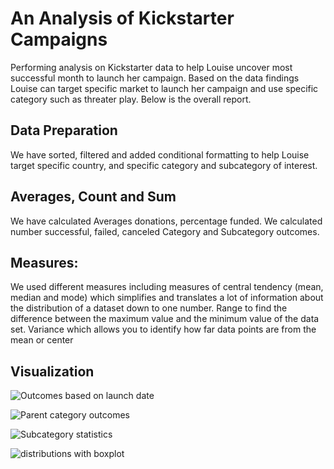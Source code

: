 # An Analysis of Kickstarter Campaigns
Performing analysis on Kickstarter data to help Louise uncover most successful month to launch her campaign. Based on the data findings Louise can target specific market to launch her campaign and use specific category such as threater play. Below is the overall report.

## Data Preparation
We have sorted, filtered and added conditional formatting to help Louise target specific country, and specific category and subcategory of interest. 

## Averages, Count and Sum
We have calculated Averages donations, percentage funded. We calculated number successful, failed, canceled Category and Subcategory outcomes. 

## Measures:
We used different measures including measures of central tendency (mean, median and mode) which simplifies and translates a lot of information about the distribution of a dataset down to one number. Range to find the difference between the maximum value and the minimum value of the data set. Variance which allows you to identify how far data points are from the mean or center

## Visualization

![Outcomes based on launch date](https://github.com/bariir/kickstarter-analysis/tree/main/image/outcomes-based-on-launch-date.png?raw=true)

![Parent category outcomes](https://github.com/bariir/kickstarter-analysis/tree/main/image/parent-category-outcomes.png?raw=true)

![Subcategory statistics](https://github.com/bariir/kickstarter-analysis/tree/main/image/subcategory-statistics.png?raw=true)

![distributions with boxplot](https://github.com/bariir/kickstarter-analysis/tree/main/image/distributions-with-boxplot.png?raw=true)
